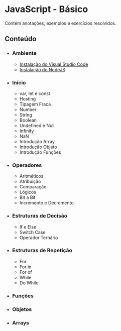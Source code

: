 # JavaScript - Básico
Contém anotações, exemplos e exercícios resolvidos.

## Conteúdo
- ### Ambiente
  - [Instalação do Visual Studio Code](https://code.visualstudio.com/docs)
  - [Instalação do NodeJS](https://nodejs.org/en/)
  
- ### Início
  - var, let e const
  - Hosting
  - Tipagem Fraca
  - Number
  - String
  - Boolean
  - Undefined e Null
  - Infinity
  - NaN
  - Introdução Array
  - Introdução Objeto
  - Introdução Funções

- ### Operadores
  - Aritméticos
  - Atribuição
  - Comparação
  - Lógicos
  - Bit a Bit
  - Incremento e Decremento
 
- ### Estruturas de Decisão
  - If e Else
  - Switch Case
  - Operador Ternário
  
- ### Estruturas de Repetição
  - For
  - For in
  - For of
  - While
  - Do While
  
- ### Funções
  
- ### Objetos
 
- ### Arrays
 




